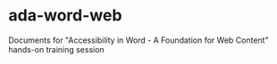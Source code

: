 # ada-word-web
Documents for "Accessibility in Word - A Foundation for Web Content" hands-on training session
